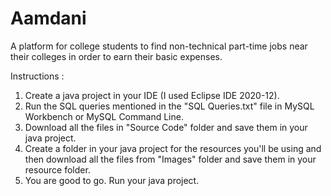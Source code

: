 # Aamdani

A platform for college students to find non-technical part-time jobs near their colleges in order to earn their basic expenses.

Instructions :

1. Create a java project in your IDE (I used Eclipse IDE 2020-12).
2. Run the SQL queries mentioned in the "SQL Queries.txt" file in MySQL Workbench or MySQL Command Line.
3. Download all the files in "Source Code" folder and save them in your java project.
4. Create a folder in your java project for the resources you'll be using and then download all the files from "Images" folder and save them in your resource folder.
5. You are good to go. Run your java project.
